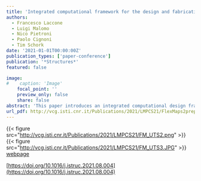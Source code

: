 ```yaml
---
title: 'Integrated computational framework for the design and fabrication of bending-active structures made from flat sheet material'
authors:
  - Francesco Laccone
  - Luigi Malomo
  - Nico Pietroni
  - Paolo Cignoni
  - Tim Schork
date: '2021-01-01T00:00:00Z'
publication_types: ['paper-conference']
publication: '*Structures*'
featured: false

image:
#    caption: 'Image'
    focal_point: ''
    preview_only: false
    share: false
abstract: 'This paper introduces an integrated computational design framework for the design and realization of arbitrarily-curved bending-active architectural structures.The developed framework consists of a series of methods that enable the production of a complex 3D structures composed of a set of flat 2D panels whose mechanical properties are locally tuned by varying the shape of embedded spiraling patterns. The resulting panels perform as variable stiffness elements, and they are optimized to match a desired target shape once assembled together. The presented framework includes all the steps for the physical delivery of architectural objects, including conception, static assessment, and digital fabrication. The developed framework has been applied to an architectural scale prototype, which demonstrates the potential of integrating architectural design, computational simulation, structural engineering, and digital fabrication, opening up several possible novel applications in the building sector.   For more details on the prototype, please visit this  webpage   https://doi.org/10.1016/j.istruc.2021.08.004'
url_pdf: http://vcg.isti.cnr.it/Publications/2021/LMPCS21/FlexMaps2preprint.pdf
---
```

{{< figure src="http://vcg.isti.cnr.it/Publications/2021/LMPCS21/FM_UTS2.png" >}}
{{< figure src="http://vcg.isti.cnr.it/Publications/2021/LMPCS21/FM_UTS3.JPG" >}}
[webpage](http://vcg.isti.cnr.it/activities/pavilion2/)

[https://doi.org/10.1016/j.istruc.2021.08.004](https://doi.org/10.1016/j.istruc.2021.08.004)

